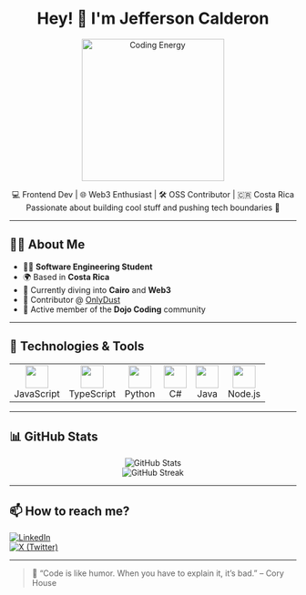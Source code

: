 <h1 align="center">Hey! 👋 I'm Jefferson Calderon</h1>

<p align="center">
  <img src="https://media2.giphy.com/media/v1.Y2lkPTc5MGI3NjExeHR0Ym5kcDl2YTdhamZsbzVmM3RsbnBpdjJ6ZWFwa3l2Z2h4dmZ0NyZlcD12MV9pbnRlcm5hbF9naWZfYnlfaWQmY3Q9Zw/ytBoIyQ7ArpRirP0oh/giphy.gif" width="250" alt="Coding Energy" />
</p>

<p align="center">
  💻 Frontend Dev | 🌐 Web3 Enthusiast | 🛠️ OSS Contributor | 🇨🇷 Costa Rica <br />
  Passionate about building cool stuff and pushing tech boundaries 🚀
</p>

---

## 👨‍💻 About Me

- 🧑‍🎓 **Software Engineering Student**
- 🌍 Based in **Costa Rica**
- 🚀 Currently diving into **Cairo** and **Web3**
- 🧠 Contributor @ [OnlyDust](https://onlydust.com)
- 🌱 Active member of the **Dojo Coding** community

---

## 🚀 Technologies & Tools

<table>
  <tr>
    <td align="center">
      <img src="https://cdn.jsdelivr.net/gh/devicons/devicon/icons/javascript/javascript-original.svg" width="40" /><br>JavaScript
    </td>
    <td align="center">
      <img src="https://cdn.jsdelivr.net/gh/devicons/devicon/icons/typescript/typescript-original.svg" width="40" /><br>TypeScript
    </td>
    <td align="center">
      <img src="https://cdn.jsdelivr.net/gh/devicons/devicon/icons/python/python-original.svg" width="40" /><br>Python
    </td>
    <td align="center">
      <img src="https://cdn.jsdelivr.net/gh/devicons/devicon/icons/csharp/csharp-original.svg" width="40" /><br>C#
    </td>
    <td align="center">
      <img src="https://cdn.jsdelivr.net/gh/devicons/devicon/icons/java/java-original.svg" width="40" /><br>Java
    </td>
    <td align="center">
      <img src="https://cdn.jsdelivr.net/gh/devicons/devicon/icons/nodejs/nodejs-original.svg" width="40" /><br>Node.js
    </td>
  </tr>
</table>

---

## 📊 GitHub Stats

<p align="center">
  <img src="https://github-readme-stats.vercel.app/api?username=xJeffx23&show_icons=true&theme=radical" alt="GitHub Stats" />
  <br />
  <img src="https://streak-stats.demolab.com?user=xJeffx23&theme=radical&hide_border=true" alt="GitHub Streak" />
</p>

---

## 📫 How to reach me?

[![LinkedIn](https://img.shields.io/badge/-LinkedIn-blue?style=flat&logo=linkedin&logoColor=white)](https://www.linkedin.com/in/jefferson-calderon-mesen-261808320/)  
[![X (Twitter)](https://img.shields.io/badge/-@xjeffx23-1DA1F2?style=flat&logo=twitter&logoColor=white)](https://x.com/xjeffx23)

---

> 🧠 “Code is like humor. When you have to explain it, it’s bad.” – Cory House

